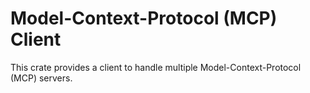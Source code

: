 # Model-Context-Protocol (MCP) Client

This crate provides a client to handle multiple Model-Context-Protocol (MCP)
servers.
